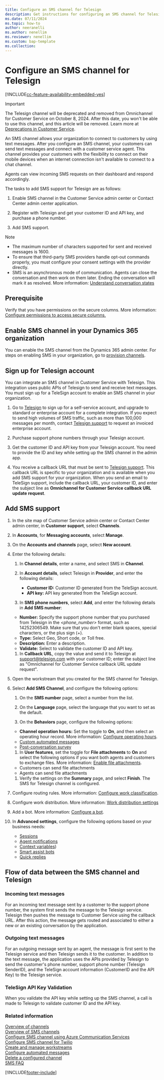 ```yaml
---
title: Configure an SMS channel for Telesign
description: Get instructions for configuring an SMS channel for Telesign.
ms.date: 07/11/2024
ms.topic: how-to
author: neeranelli
ms.author: nenellim
ms.reviewer: nenellim
ms.custom: bap-template
ms.collection:
---
```


# Configure an SMS channel for Telesign

[!INCLUDE[cc-feature-availability-embedded-yes](../../includes/cc-feature-availability-embedded-yes.md)]

> [!Important]
> The Telesign channel will be deprecated and removed from Omnichannel for Customer Service on October 8, 2024. After this date, you won't be able to use this channel, and this article will be removed. Learn more at [Deprecations in Customer Service](../implement/deprecations-customer-service.md).

An SMS channel allows your organization to connect to customers by using text messages. After you configure an SMS channel, your customers can send text messages and connect with a customer service agent. This channel provides your customers with the flexibility to connect on their mobile devices when an internet connection isn't available to connect to a chat channel.

Agents can view incoming SMS requests on their dashboard and respond accordingly.

The tasks to add SMS support for Telesign are as follows:

1. Enable SMS channel in the Customer Service admin center or Contact Center admin center application.

2. Register with Telesign and get your customer ID and API key, and purchase a phone number.

3. Add SMS support.

> [!NOTE]
>
> - The maximum number of characters supported for sent and received messages is 1600.
> - To ensure that third-party SMS providers handle opt-out commands properly, you must configure your consent settings with the provider directly.
> - SMS is an asynchronous mode of communication. Agents can close the conversation and then work on them later. Ending the conversation will mark it as resolved. More information: [Understand conversation states](../use/oc-conversation-state.md)

## Prerequisite

Verify that you have permissions on the secure columns. More information: [Configure permissions to access secure columns.](../implement/add-users-assign-roles.md#configure-permissions-to-access-secure-columns)

## Enable SMS channel in your Dynamics 365 organization

You can enable the SMS channel from the Dynamics 365 admin center. For steps on enabling SMS in your organization, go to [provision channels](/dynamics365/contact-center/implement/provision-channels).


## Sign up for Telesign account

You can integrate an SMS channel in Customer Service with Telesign. This integration uses public APIs of Telesign to send and receive text messages. You must sign up for a TeleSign account to enable an SMS channel in your organization.

1. Go to [Telesign](https://go.microsoft.com/fwlink/p/?linkid=2127719) to sign up for a self-service account, and upgrade to standard or enterprise account for a complete integration. If you expect to send high volumes of SMS traffic, such as more than 100,000 messages per month, contact [Telesign support](mailto:support@telesign.com) to request an invoiced enterprise account.

2. Purchase support phone numbers through your Telesign account.

3. Get the customer ID and API key from your Telesign account. You need to provide the ID and key while setting up the SMS channel in  the admin app.

4. You receive a callback URL that must be sent to [Telesign support](mailto:support@telesign.com). This callback URL is specific to your organization and is available when you add SMS support for your organization. When you send an email to TeleSign support, include the callback URL, your customer ID, and enter the subject line as **Omnichannel for Customer Service callback URL update request**.

## Add SMS support

1. In the site map of Customer Service admin center or Contact Center admin center, in **Customer support**, select **Channels**.
    
1. In **Accounts**, for **Messaging accounts**, select **Manage**.
   
1. On the **Accounts and channels** page, select **New account**.

1. Enter the following details:

   1. In **Channel details**, enter a name, and select SMS in **Channel**.

   1. In **Account details**, select Telesign in **Provider**, and enter the following details:
      - **Customer ID:** Customer ID generated from the TeleSign account.
      - **API key:** API key generated from the TeleSign account.

   1. In **SMS phone numbers**, select **Add**, and enter the following details in **Add SMS number**:
    - **Number:** Specify the support phone number that you purchased from Telesign in the *<phone_number>* format, such as 14252306549. Make sure that you don't enter blank spaces, special characters, or the plus sign (+).
    - **Type:** Select Geo, Short code, or Toll free.
    - **Description:** Enter a description.
    - **Validate:** Select to validate the customer ID and API key.
   
   1. In **Callback URL**, copy the value and send it to Telesign at [support@telesign.com](mailto:support@telesign.com) with your customer ID; enter the subject line as "Omnichannel for Customer Service callback URL update request".

1. Open the workstream that you created for the SMS channel for Telesign.

1. Select **Add SMS Channel**, and configure the following options:
   
   1. On the **SMS number** page, select a number from the list.
   
   1. On the **Language** page, select the language that you want to set as the default.
   
   1. On the **Behaviors** page, configure the following options:
     - **Channel operation hours:** Set the toggle to **On**, and then select an operating hour record. More information: [Configure operating hours](create-operating-hours.md).
     - [Custom automated messages](configure-automated-message.md)
     - [Post-conversation survey](configure-post-conversation-survey.md)
   
   1. In **User features**, set the toggle for **File attachments** to **On** and select the following options if you want both agents and customers to exchange files. More information: [Enable file attachments](enable-file-attachments.md).
     - Customers can send file attachments
     - Agents can send file attachments
   
   1. Verify the settings on the **Summary** page, and select **Finish**. The SMS for Telesign channel is configured.

1. Configure routing rules. More information: [Configure work classification](configure-work-classification.md).

1. Configure work distribution. More information: [Work distribution settings](create-workstreams.md#configure-work-distribution)

1. Add a bot. More information: [Configure a bot](create-workstreams.md#add-a-bot-to-a-workstream).

1. In **Advanced settings**, configure the following options based on your business needs:
   - [Sessions](session-templates.md)
   - [Agent notifications](notification-templates.md#out-of-the-box-notification-templates)
   - [Context variables](manage-context-variables.md#add-context-variables))
   - [Smart assist bots](../develop/smart-assist-bot.md)
   - [Quick replies](create-quick-replies.md)

## Flow of data between the SMS channel and Telesign

### Incoming text messages

For an incoming text message sent by a customer to the support phone number, the system first sends the message to the Telesign service. Telesign then pushes the message to Customer Service using the callback URL. After this action, the message gets routed and associated to either a new or an existing conversation by the application.

### Outgoing text messages

For an outgoing message sent by an agent, the message is first sent to the Telesign service and then Telesign sends it to the customer. In addition to the text message, the application uses the APIs provided by Telesign to send the customer's phone number, support phone number (Telesign SenderID), and the TeleSign account information (CustomerID and the API Key) to the Telesign service.

### TeleSign API Key Validation

When you validate the API key while setting up the SMS channel, a call is made to Telesign to validate customer ID and the API key.

### Related information

[Overview of channels](../use/channels.md)  
[Overview of SMS channels](../use/sms-channel-overview.md)  
[Configure SMS channel using Azure Communication Services](configure-sms-channel-acs.md)  
[Configure SMS channel for Twilio](Configure-sms-channel-twilio.md)  
[Create and manage workstreams](create-workstreams.md)  
[Configure automated messages](configure-automated-message.md)  
[Delete a configured channel](delete-channel.md)  
[SMS FAQ](faqs.md#sms)  

[!INCLUDE[footer-include](../../includes/footer-banner.md)]
